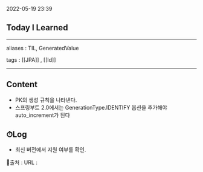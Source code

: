 2022-05-19 23:39
## Today I Learned
---
aliases : TIL, GeneratedValue

tags : [[JPA]] , [[Id]]

---

## Content
- PK의 생성 규칙을 나타낸다.
- 스프링부트 2.0에서는 GenerationType.IDENTIFY 옵션을 추가해야 auto_increment가 된다

## ⏱Log
- 최신 버전에서 지원 여부를 확인.


📙출처 :
URL :